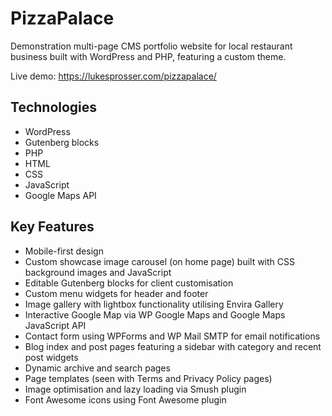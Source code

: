 <!-- @format -->

# PizzaPalace

Demonstration multi-page CMS portfolio website for local restaurant business built with WordPress and PHP, featuring a custom theme.

Live demo: https://lukesprosser.com/pizzapalace/

## Technologies

- WordPress
- Gutenberg blocks
- PHP
- HTML
- CSS
- JavaScript
- Google Maps API

## Key Features

- Mobile-first design
- Custom showcase image carousel (on home page) built with CSS background images and JavaScript
- Editable Gutenberg blocks for client customisation
- Custom menu widgets for header and footer
- Image gallery with lightbox functionality utilising Envira Gallery
- Interactive Google Map via WP Google Maps and Google Maps JavaScript API
- Contact form using WPForms and WP Mail SMTP for email notifications
- Blog index and post pages featuring a sidebar with category and recent post widgets
- Dynamic archive and search pages
- Page templates (seen with Terms and Privacy Policy pages)
- Image optimisation and lazy loading via Smush plugin
- Font Awesome icons using Font Awesome plugin
